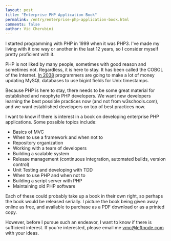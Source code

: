```yaml
---
layout: post
title: "Enterprise PHP Application Book"
permalink: /entry/enterprise-php-application-book.html
comments: false
author: Vic Cherubini
---
```


I started programming with PHP in 1999 when it was PHP3. I've made my living with it one way or another in the last 12 years, so I consider myself pretty proficient with it.

PHP is not liked by many people, sometimes with good reason and sometimes not. Regardless, it is here to stay. It has been called the COBOL of the Internet. [In 2038](http://en.wikipedia.org/wiki/Year_2038_problem) programmers are going to make a lot of money updating MySQL databases to use bigint fields for Unix timestamps.

Because PHP is here to stay, there needs to be some great material for established and neophyte PHP developers. We want new developers learning the best possible practices now (and not from w3schools.com), and we want established developers on top of best practices now.

I want to know if there is interest in a book on developing enterprise PHP applications. Some possible topics include:

  * Basics of MVC
  * When to use a framework and when not to
  * Repository organization
  * Working with a team of developers
  * Building a scalable system
  * Release management (continuous integration, automated builds, version control)
  * Unit Testing and developing with TDD
  * When to use PHP and when not to
  * Building a script server with PHP
  * Maintaining old PHP software

Each of these could probably take up a book in their own right, so perhaps the book would be released serially. I picture the book being given away online as free, and available to purchase as a PDF download or as a printed copy.

However, before I pursue such an endeavor, I want to know if there is sufficient interest. If you're interested, please email me <vmc@leftnode.com> with your ideas.
